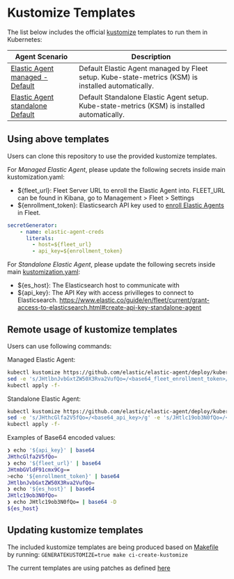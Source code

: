 # Kustomize Templates

The list below includes the official [kustomize](https://github.com/kubernetes-sigs/kustomize) templates to run them in Kubernetes:

Agent Scenario | Description
---- | ----
[Elastic Agent managed - Default ](../elastic-agent-kustomize/default/elastic-agent-managed/) | Default Elastic Agent managed by Fleet setup. Kube-state-metrics (KSM) is installed automatically.
[Elastic Agent standalone Default ](../elastic-agent-kustomize/default/elastic-agent-standalone/) | Default Standalone Elastic Agent setup. Kube-state-metrics (KSM) is installed automatically.

## Using above templates

Users can clone this repository to use the provided kustomize templates.

For *Managed Elastic Agent*, please update the following secrets inside main kustomization.yaml:

- ${fleet_url}: Fleet Server URL to enroll the Elastic Agent into. FLEET_URL can be found in Kibana, go to Management > Fleet > Settings
- ${enrollment_token}: Elasticsearch API key used to [enroll Elastic Agents](https://www.elastic.co/guide/en/fleet/current/fleet-enrollment-tokens.html#fleet-enrollment-tokens) in Fleet.

```yaml
secretGenerator:
    - name: elastic-agent-creds
      literals:
        - host=${fleet_url}
        - api_key=${enrollment_token}
```

For *Standalone Elastic Agent*, please update the following secrets inside main [kustomization.yaml](../elastic-agent-kustomize/default/elastic-agent-managed/kustomization.yaml):

- ${es_host}: The Elasticsearch host to communicate with
- ${api_key}: The API Key with access privilleges to connect to Elasticsearch. https://www.elastic.co/guide/en/fleet/current/grant-access-to-elasticsearch.html#create-api-key-standalone-agent


## Remote usage of kustomize templates

Users can use following commands:

Managed Elastic Agent:

```bash
kubectl kustomize https://github.com/elastic/elastic-agent/deploy/kubernetes/elastic-agent-kustomize/default/elastic-agent-managed\?ref\=main | 
sed -e 's/JHtlbnJvbGxtZW50X3Rva2VufQo=/<base64_fleet_enrollment_token>/g' -e 's/JHtmbGVldF91cmx9Cg==/<base64_fleet_url>/g'  | 
kubectl apply -f-
```

Standalone Elastic Agent:

```bash
kubectl kustomize https://github.com/elastic/elastic-agent/deploy/kubernetes/elastic-agent-kustomize/default/elastic-agent-standalone\?ref\=main | 
sed -e 's/JHthcGlfa2V5fQo=/<base64_api_key>/g' -e 's/JHtlc19ob3N0fQo=/<base64_es_host>/g'  | 
kubectl apply -f-
```

Examples of Base64 encoded values:

```bash
❯ echo '${api_key}' | base64
JHthcGlfa2V5fQo=
❯ echo '${fleet_url}' | base64
JHtmbGVldF91cmx9Cg==
>echo '${enrollment_token}' | base64
JHtlbnJvbGxtZW50X3Rva2VufQo=
❯ echo '${es_host}' | base64
JHtlc19ob3N0fQo=
❯ echo JHtlc19ob3N0fQo= | base64 -D
${es_host}
```

## Updating kustomize templates

The included kustomize templates are being produced based on [Makefile](deploy/kubernetes/Makefile) by running: `GENERATEKUSTOMIZE=true make ci-create-kustomize`

The current templates are using patches as defined [here](../elastic-agent-kustomize/default/elastic-agent-managed/kustomization.yaml)

